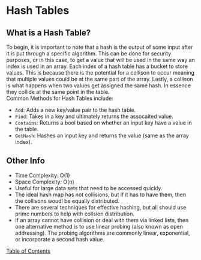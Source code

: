 # Hash Tables

## What is a Hash Table?
To begin, it is important to note that a hash is the output of some input after it is put through a specific algorithm. This can be done for security purposes, or in this case, to get a value that will be used in the same way an index is used in an array. Each index of a hash table has a bucket to store values. This is because there is the potential for a collison to occur meaning that multiple values could be at the same part of the array. Lastly, a collison is what happens when two values get assigned the same hash. In essence they collide at the same point in the table.</br>
Common Methods for Hash Tables include:
- `Add`: Adds a new key/value pair to the hash table.
- `Find`: Takes in a key and ultimately returns the assocaited value.
- `Contains`: Returns a bool based on whether an input key have a value in the table.
- `GetHash`: Hashes an input key and returns the value (same as the array index).

## Other Info
- Time Complexity: O(1)
- Space Complexity: O(n)
- Useful for large data sets that need to be accessed quickly.
- The ideal hash map has not collisions, but if it has to have them, then the collisons woudl be equally distributed.
- There are several techniques for effective hashing, but all should use prime numbers to help with collsion distribution.
- If an array cannot have collision or deal with them via linked lists, then one alternative method is to use linear probing (also known as open addressing). The probing algorithms are commonly linear, exponential, or incorporate a second hash value.



[Table of Contents](README.md)